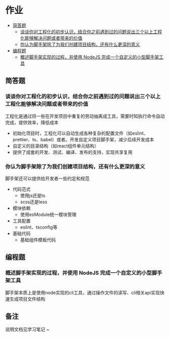 # 作业
<!-- TOC -->

- [简答题](#简答题)
  - [谈谈你对工程化的初步认识，结合你之前遇到过的问题说出三个以上工程化能够解决问题或者带来的价值](#谈谈你对工程化的初步认识结合你之前遇到过的问题说出三个以上工程化能够解决问题或者带来的价值)
  - [你认为脚手架除了为我们创建项目结构，还有什么更深的意义](#你认为脚手架除了为我们创建项目结构还有什么更深的意义)
- [编程题](#编程题)
  - [概述脚手架实现的过程，并使用 NodeJS 完成一个自定义的小型脚手架工具](#概述脚手架实现的过程并使用-nodejs-完成一个自定义的小型脚手架工具)

<!-- /TOC -->
## 简答题

### 谈谈你对工程化的初步认识，结合你之前遇到过的问题说出三个以上工程化能够解决问题或者带来的价值

工程化是通过将一些在开发项目中重复的劳动抽离成工具，需要时知执行命令自动完成，提供效率，降低成本

- 初始化项目时，工程化可以自动生成各种复杂的配置文件（如eslint、prettier、ts、babel）或者。开发自定义项目脚手架，减少后续开发成本
- 自定义的目录结构（如react组件单元结构）
- 提供了成套的开发、测试、编译、发布的支持，实现共享复用

### 你认为脚手架除了为我们创建项目结构，还有什么更深的意义

脚手架还可以提供给开发者一些约定和规范

- 代码范式
  - 使用js还是ts
  - scss还是less
- 模块依赖
  - 使用esModule统一模块管理
- 工具配置
  - eslint、tsconfig等
- 基础代码
  - 基础组件模板代码

## 编程题

### 概述脚手架实现的过程，并使用 NodeJS 完成一个自定义的小型脚手架工具

脚手架本质上是使用node实现的cli工具，通过操作文件的读写、cli相关api实现快速生成项目文件结构

## 备注

说明文档见学习笔记 ~ 

